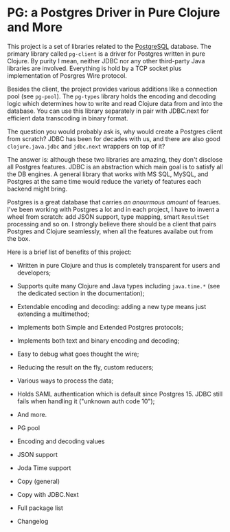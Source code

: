 # PG: a Postgres Driver in Pure Clojure and More

[postgres]: https://www.postgresql.org/

This project is a set of libraries related to the [PostgreSQL][postgres]
database. The primary library called `pg-client` is a driver for Postgres
written in pure Clojure. By purity I mean, neither JDBC nor any other
third-party Java libraries are involved. Everything is hold by a TCP socket plus
implementation of Posrgres Wire protocol.

Besides the client, the project provides various additions like a connection
pool (see `pg-pool`). The `pg-types` library holds the encoding and decoding
logic which determines how to write and read Clojure data from and into the
database. You can use this library separately in pair with JDBC.next for
efficient data transcoding in binary format.

The question you would probably ask is, why would create a Postgres client from
scratch? JDBC has been for decades with us, and there are also good
`clojure.java.jdbc` and `jdbc.next` wrappers on top of it?

The answer is: although these two libraries are amazing, they don't disclose all
Postgres features. JDBC is an abstraction which main goal is to satisfy all the
DB engines. A general library that works with MS SQL, MySQL, and Postgres at the
same time would reduce the variety of features each backend might bring.

Postgres is a great database that carries *an anourmous amount* of fearues. I've
been working with Postgres a lot and in each project, I have to invent a wheel
from scratch: add JSON support, type mapping, smart `ResultSet` processing and
so on. I strongly believe there should be a client that pairs Postgres and
Clojure seamlessly, when all the features availabe out from the box.

Here is a brief list of benefits of this project:

- Written in pure Clojure and thus is completely transparent for users and
  developers;
- Supports quite many Clojure and Java types including `java.time.*` (see the
  dedicated section in the documentation);
- Extendable encoding and decoding: adding a new type means just extending a
  multimethod;
- Implements both Simple and Extended Postgres protocols;
- Implements both text and binary encoding and decoding;
- Easy to debug what goes thought the wire;
- Reducing the result on the fly, custom reducers;
- Various ways to process the data;
- Holds SAML authentication which is default since Postgres 15. JDBC still fails
  when handling it ("unknown auth code 10");
- And more.

- PG pool
- Encoding and decoding values
- JSON support
- Joda Time support
- Copy (general)
- Copy with JDBC.Next
- Full package list
- Changelog
